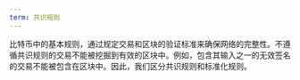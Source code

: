 ```yaml
---
term: 共识规则
---
```


比特币中的基本规则，通过规定交易和区块的验证标准来确保网络的完整性。不遵循共识规则的交易不能被挖掘到有效的区块中。例如，包含其输入之一的无效签名的交易不能被包含在区块中。因此，我们区分共识规则和标准化规则。